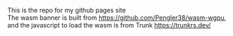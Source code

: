 This is the repo for my github pages site  
The wasm banner is built from https://github.com/Pengler38/wasm-wgpu, and the javascript to load the wasm is from Trunk https://trunkrs.dev/  
